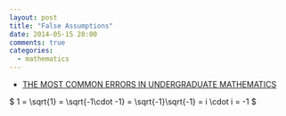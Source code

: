```yaml
---
layout: post
title: "False Assumptions"
date: 2014-05-15 20:00
comments: true
categories:
  - mathematics
---
```

* [THE MOST COMMON ERRORS IN UNDERGRADUATE MATHEMATICS][schectex]

$ 1 = \sqrt{1} = \sqrt{-1\cdot -1} = \sqrt{-1}\sqrt{-1} = i \cdot i = -1 $

[schectex]: http://www.math.vanderbilt.edu/~schectex/commerrs/
